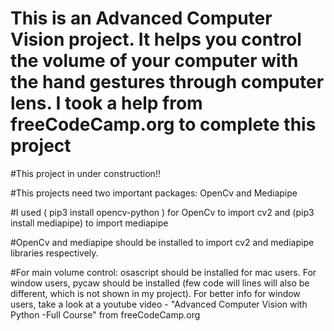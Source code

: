 # This is an Advanced Computer Vision project. It helps you control the volume of your computer with the hand gestures through computer lens. I took a help from freeCodeCamp.org to complete this project

#This project in under construction!!

#This projects need two important packages: OpenCv and Mediapipe

#I used ( pip3 install opencv-python ) for OpenCv to import cv2 and (pip3 install mediapipe) to import mediapipe

#OpenCv and mediapipe should be installed to import cv2 and mediapipe libraries respectively.

#For main volume control: osascript should be installed for mac users. For window users, pycaw should be installed (few code will lines will also be different, which is not shown in my project). For better info for window users, take a look at a youtube video - "Advanced Computer Vision with Python -Full Course" from freeCodeCamp.org 
